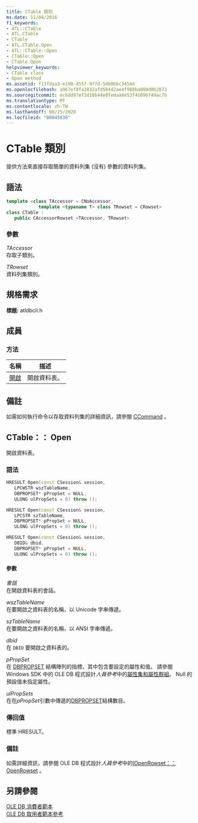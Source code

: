 ```yaml
---
title: CTable 類別
ms.date: 11/04/2016
f1_keywords:
- ATL::CTable
- ATL.CTable
- CTable
- ATL.CTable.Open
- ATL::CTable::Open
- CTable::Open
- CTable.Open
helpviewer_keywords:
- CTable class
- Open method
ms.assetid: f13fdaa3-e198-4557-977d-54b0bbc3454d
ms.openlocfilehash: a967ef8fa2832afd56442ae4f988ba080d0b2872
ms.sourcegitcommit: ec6dd97ef3d10b44e0fedaa8e53f41696f49ac7b
ms.translationtype: MT
ms.contentlocale: zh-TW
ms.lasthandoff: 08/25/2020
ms.locfileid: "88845636"
---
```

# <a name="ctable-class"></a>CTable 類別

提供方法來直接存取簡單的資料列集 (沒有) 參數的資料列集。

## <a name="syntax"></a>語法

```cpp
template <class TAccessor = CNoAccessor,
            template <typename T> class TRowset = CRowset>
class CTable :
   public CAccessorRowset <TAccessor, TRowset>
```

### <a name="parameters"></a>參數

*TAccessor*<br/>
存取子類別。

*TRowset*<br/>
資料列集類別。

## <a name="requirements"></a>規格需求

**標題:** atldbcli.h

## <a name="members"></a>成員

### <a name="methods"></a>方法

| 名稱 | 描述 |
|-|-|
|[開啟](#open)|開啟資料表。|

## <a name="remarks"></a>備註

如需如何執行命令以存取資料列集的詳細資訊，請參閱 [CCommand](../../data/oledb/ccommand-class.md) 。

## <a name="ctableopen"></a><a name="open"></a> CTable：： Open

開啟資料表。

### <a name="syntax"></a>語法

```cpp
HRESULT Open(const CSession& session,
   LPCWSTR wszTableName,
   DBPROPSET* pPropSet = NULL,
   ULONG ulPropSets = 0) throw ();

HRESULT Open(const CSession& session,
   LPCSTR szTableName,
   DBPROPSET* pPropSet = NULL,
   ULONG ulPropSets = 0) throw ();

HRESULT Open(const CSession& session,
   DBID& dbid,
   DBPROPSET* pPropSet = NULL,
   ULONG ulPropSets = 0) throw ();
```

#### <a name="parameters"></a>參數

*會話*<br/>
在開啟資料表的會話。

*wszTableName*<br/>
在要開啟之資料表的名稱，以 Unicode 字串傳遞。

*szTableName*<br/>
在要開啟之資料表的名稱，以 ANSI 字串傳遞。

*dbid*<br/>
在 `DBID` 要開啟之資料表的。

*pPropSet*<br/>
在 [DBPROPSET](/previous-versions/windows/desktop/ms714367(v=vs.85)) 結構陣列的指標，其中包含要設定的屬性和值。 請參閱 Windows SDK 中的 OLE DB 程式設計*人員參考*中的[屬性集和屬性群組](/previous-versions/windows/desktop/ms713696(v=vs.85))。 Null 的預設值未指定屬性。

*ulPropSets*<br/>
在在*pPropSet*引數中傳遞的[DBPROPSET](/previous-versions/windows/desktop/ms714367(v=vs.85))結構數目。

### <a name="return-value"></a>傳回值

標準 HRESULT。

### <a name="remarks"></a>備註

如需詳細資訊，請參閱 OLE DB 程式設計*人員參考*中的[IOpenRowset：： OpenRowset](/previous-versions/windows/desktop/ms716724(v=vs.85)) 。

## <a name="see-also"></a>另請參閱

[OLE DB 消費者範本](../../data/oledb/ole-db-consumer-templates-cpp.md)<br/>
[OLE DB 取用者範本參考](../../data/oledb/ole-db-consumer-templates-reference.md)
